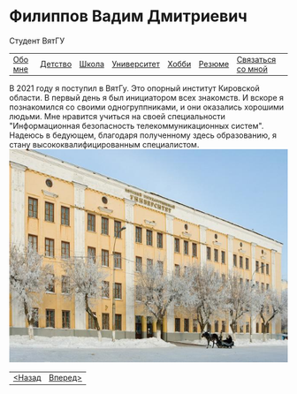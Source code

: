 <!DOCTYPE html>
<html lang="ru">
    <head>
        <meta charset="UTF-8">
        <title>Университет</title>
        <link rel="stylesheet" href="oformlenie.css">
        <link rel="stylesheet" href="foto.css">
    </head>
    <body>
        <div class="bac">
            <h1 class="zagolovok">Филиппов Вадим Дмитриевич</h1>
            <p class="mini">Студент ВятГУ</p>
            <div class="container2">
                <table class="tabliza">
                    <tr>
                        <td><a href="./obomne.html" class="silka">Обо мне</a></td>
                        <td><a href="./detstvo.html" class="silka">Детство</a></td>
                        <td><a href="./school.html" class="silka">Школа</a></td>
                        <td><a href="./university.html" class="silka">Университет</a></td>
                        <td><a href="./hobbi.html" class="silka">Хобби</a></td>
                        <td><a href="./resume.html" class="silka">Резюме</a></td>
                        <td><a href="./svayz.html" class="silka">Связаться со мной</a></td>
                    </tr>
                </table>
                <div class="text">
                    В 2021 году я поступил в ВятГу.
					Это опорный институт Кировской области. В первый день я был инициатором всех знакомств.
					И вскоре я познакомился со своими одногруппниками, и они оказались хорошими людьми.
					Мне нравится учиться на своей специальности "Информационная безопасность телекоммуникационных систем".
					Надеюсь в бедующем, благодаря полученному здесь образованию, я стану высококвалифицированным специалистом.
                </div>
                <div class="foto"><img src="2_koropus_zima.jpg" class="vuz-foto" alt="Фото"></div>
                <table class="tabliza2">
                    <tr>
                        <td ><a href="./school.html" class="silka2"> &lt;Назад </a></td>
                        <td ><a href="./hobbi.html" class="silka2">Вперед&gt;</a></td>
                    </tr>
                </table>
            </div>
        </div>
      </body>
</html>
